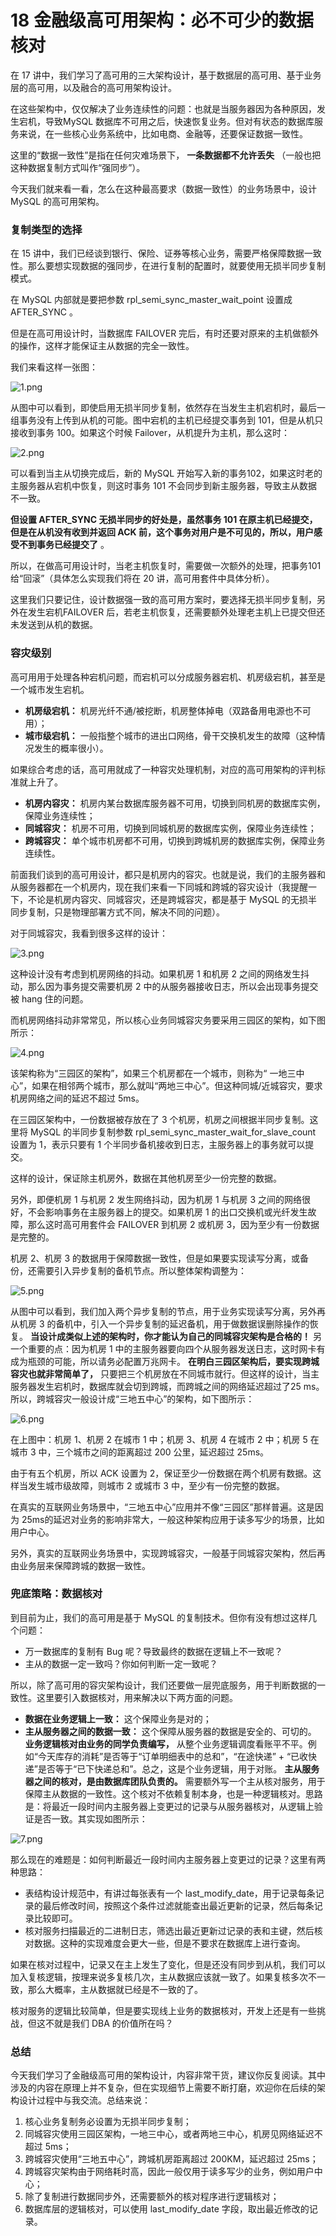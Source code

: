 # 18 金融级高可用架构：必不可少的数据核对

在 17 讲中，我们学习了高可用的三大架构设计，基于数据层的高可用、基于业务层的高可用，以及融合的高可用架构设计。

在这些架构中，仅仅解决了业务连续性的问题：也就是当服务器因为各种原因，发生宕机，导致MySQL 数据库不可用之后，快速恢复业务。但对有状态的数据库服务来说，在一些核心业务系统中，比如电商、金融等，还要保证数据一致性。

这里的“数据一致性”是指在任何灾难场景下， **一条数据都不允许丢失** （一般也把这种数据复制方式叫作“强同步”）。

今天我们就来看一看，怎么在这种最高要求（数据一致性）的业务场景中，设计 MySQL 的高可用架构。

### 复制类型的选择

在 15 讲中，我们已经谈到银行、保险、证券等核心业务，需要严格保障数据一致性。那么要想实现数据的强同步，在进行复制的配置时，就要使用无损半同步复制模式。

在 MySQL 内部就是要把参数 rpl_semi_sync_master_wait_point 设置成 AFTER_SYNC 。

但是在高可用设计时，当数据库 FAILOVER 完后，有时还要对原来的主机做额外的操作，这样才能保证主从数据的完全一致性。

我们来看这样一张图：

![1.png](assets/CioPOWDTCOaAVe7oAADUFFKmNU4530.png)

从图中可以看到，即使启用无损半同步复制，依然存在当发生主机宕机时，最后一组事务没有上传到从机的可能。图中宕机的主机已经提交事务到 101，但是从机只接收到事务 100。如果这个时候 Failover，从机提升为主机，那么这时：

![2.png](assets/Cgp9HWDTCPCAC922AADW2MxBbwQ555.png)

可以看到当主从切换完成后，新的 MySQL 开始写入新的事务102，如果这时老的主服务器从宕机中恢复，则这时事务 101 不会同步到新主服务器，导致主从数据不一致。

**但设置 AFTER_SYNC 无损半同步的好处是，虽然事务 101 在原主机已经提交，但是在从机没有收到并返回 ACK 前，这个事务对用户是不可见的，所以，用户感受不到事务已经提交了** 。

所以，在做高可用设计时，当老主机恢复时，需要做一次额外的处理，把事务101给“回滚”（具体怎么实现我们将在 20 讲，高可用套件中具体分析）。

这里我们只要记住，设计数据强一致的高可用方案时，要选择无损半同步复制，另外在发生宕机FAILOVER 后，若老主机恢复，还需要额外处理老主机上已提交但还未发送到从机的数据。

### 容灾级别

高可用用于处理各种宕机问题，而宕机可以分成服务器宕机、机房级宕机，甚至是一个城市发生宕机。

- **机房级宕机：** 机房光纤不通/被挖断，机房整体掉电（双路备用电源也不可用）；
- **城市级宕机：** 一般指整个城市的进出口网络，骨干交换机发生的故障（这种情况发生的概率很小）。

如果综合考虑的话，高可用就成了一种容灾处理机制，对应的高可用架构的评判标准就上升了。

- **机房内容灾：** 机房内某台数据库服务器不可用，切换到同机房的数据库实例，保障业务连续性；
- **同城容灾：** 机房不可用，切换到同城机房的数据库实例，保障业务连续性；
- **跨城容灾：** 单个城市机房都不可用，切换到跨城机房的数据库实例，保障业务连续性。

前面我们谈到的高可用设计，都只是机房内的容灾。也就是说，我们的主服务器和从服务器都在一个机房内，现在我们来看一下同城和跨城的容灾设计（我提醒一下，不论是机房内容灾、同城容灾，还是跨城容灾，都是基于 MySQL 的无损半同步复制，只是物理部署方式不同，解决不同的问题）。

对于同城容灾，我看到很多这样的设计：

![3.png](assets/Cgp9HWDTCPmAbsNEAAD2UJugkKg920.png)

这种设计没有考虑到机房网络的抖动。如果机房 1 和机房 2 之间的网络发生抖动，那么因为事务提交需要机房 2 中的从服务器接收日志，所以会出现事务提交被 hang 住的问题。

而机房网络抖动非常常见，所以核心业务同城容灾务要采用三园区的架构，如下图所示：

![4.png](assets/CioPOWDTCQGADPvMAAEmUGR02eM950.png)

该架构称为“三园区的架构”，如果三个机房都在一个城市，则称为“ 一地三中心”，如果在相邻两个城市，那么就叫“两地三中心”。但这种同城/近城容灾，要求机房网络之间的延迟不超过 5ms。

在三园区架构中，一份数据被存放在了 3 个机房，机房之间根据半同步复制。这里将 MySQL 的半同步复制参数 rpl_semi_sync_master_wait_for_slave_count 设置为 1，表示只要有 1 个半同步备机接收到日志，主服务器上的事务就可以提交。

这样的设计，保证除主机房外，数据在其他机房至少一份完整的数据。

另外，即便机房 1 与机房 2 发生网络抖动，因为机房 1 与机房 3 之间的网络很好，不会影响事务在主服务器上的提交。如果机房 1 的出口交换机或光纤发生故障，那么这时高可用套件会 FAILOVER 到机房 2 或机房 3，因为至少有一份数据是完整的。

机房 2、机房 3 的数据用于保障数据一致性，但是如果要实现读写分离，或备份，还需要引入异步复制的备机节点。所以整体架构调整为：

![5.png](assets/Cgp9HWDTCQyAFtFCAAF7qJpeUuM426.png)

从图中可以看到，我们加入两个异步复制的节点，用于业务实现读写分离，另外再从机房 3 的备机中，引入一个异步复制的延迟备机，用于做数据误删除操作的恢复。 **当设计成类似上述的架构时，你才能认为自己的同城容灾架构是合格的！** 另一个重要的点：因为机房 1 中的主服务器要向四个从服务器发送日志，这时网卡有成为瓶颈的可能，所以请务必配置万兆网卡。 **在明白三园区架构后，要实现跨城容灾也就非常简单了，** 只要把三个机房放在不同城市就行。但这样的设计，当主服务器发生宕机时，数据库就会切到跨城，而跨城之间的网络延迟超过了25 ms。所以，跨城容灾一般设计成“三地五中心”的架构，如下图所示：

![6.png](assets/CioPOWDTCROAOWeTAAF4gz8w6PY448.png)

在上图中：机房 1、机房 2 在城市 1 中；机房 3、机房 4 在城市 2 中；机房 5 在城市 3 中，三个城市之间的距离超过 200 公里，延迟超过 25ms。

由于有五个机房，所以 ACK 设置为 2，保证至少一份数据在两个机房有数据。这样当发生城市级故障，则城市 2 或城市 3 中，至少有一份完整的数据。

在真实的互联网业务场景中，“三地五中心”应用并不像“三园区”那样普遍。这是因为 25ms的延迟对业务的影响非常大，一般这种架构应用于读多写少的场景，比如用户中心。

另外，真实的互联网业务场景中，实现跨城容灾，一般基于同城容灾架构，然后再由业务层来保障跨城的数据一致性。

### 兜底策略：数据核对

到目前为止，我们的高可用是基于 MySQL 的复制技术。但你有没有想过这样几个问题：

- 万一数据库的复制有 Bug 呢？导致最终的数据在逻辑上不一致呢？
- 主从的数据一定一致吗？你如何判断一定一致呢？

所以，除了高可用的容灾架构设计，我们还要做一层兜底服务，用于判断数据的一致性。这里要引入数据核对，用来解决以下两方面的问题。

- **数据在业务逻辑上一致：** 这个保障业务是对的；
- **主从服务器之间的数据一致：** 这个保障从服务器的数据是安全的、可切的。 **业务逻辑核对由业务的同学负责编写，** 从整个业务逻辑调度看账平不平。例如“今天库存的消耗”是否等于“订单明细表中的总和”，“在途快递” + “已收快递”是否等于“已下快递总和”。总之，这是个业务逻辑，用于对账。 **主从服务器之间的核对，是由数据库团队负责的。** 需要额外写一个主从核对服务，用于保障主从数据的一致性。这个核对不依赖复制本身，也是一种逻辑核对。思路是：将最近一段时间内主服务器上变更过的记录与从服务器核对，从逻辑上验证是否一致。其实现如图所示：

![7.png](assets/CioPOWDTCR2AcmV6AAC1N5tCM7E109.png)

那么现在的难题是：如何判断最近一段时间内主服务器上变更过的记录？这里有两种思路：

- 表结构设计规范中，有讲过每张表有一个 last_modify_date，用于记录每条记录的最后修改时间，按照这个条件过滤就能查出最近更新的记录，然后每条记录比较即可。
- 核对服务扫描最近的二进制日志，筛选出最近更新过记录的表和主键，然后核对数据。这种的实现难度会更大一些，但是不要求在数据库上进行查询。

如果在核对过程中，记录又在主上发生了变化，但是还没有同步到从机，我们可以加入复核逻辑，按理来说多复核几次，主从数据应该就一致了。如果复核多次不一致，那么大概率，主从数据就已经是不一致的了。

核对服务的逻辑比较简单，但是要实现线上业务的数据核对，开发上还是有一些挑战，但这不就是我们 DBA 的价值所在吗？

### 总结

今天我们学习了金融级高可用的架构设计，内容非常干货，建议你反复阅读。其中涉及的内容在原理上并不复杂，但在实现细节上需要不断打磨，欢迎你在后续的架构设计过程中与我交流。总结来说：

1. 核心业务复制务必设置为无损半同步复制；
1. 同城容灾使用三园区架构，一地三中心，或者两地三中心，机房见网络延迟不超过 5ms；
1. 跨城容灾使用“三地五中心”，跨城机房距离超过 200KM，延迟超过 25ms；
1. 跨城容灾架构由于网络耗时高，因此一般仅用于读多写少的业务，例如用户中心；
1. 除了复制进行数据同步外，还需要额外的核对程序进行逻辑核对；
1. 数据库层的逻辑核对，可以使用 last_modify_date 字段，取出最近修改的记录。
